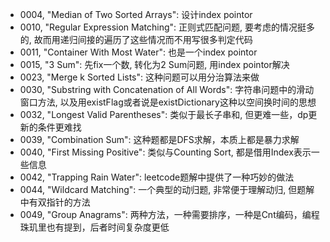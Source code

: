 * 0004, "Median of Two Sorted Arrays": 设计index pointor</br>
* 0010, "Regular Expression Matching": 正则式匹配问题, 要考虑的情况挺多的, 故而用递归间接的遍历了这些情况而不用写很多判定代码</br>
* 0011, "Container With Most Water": 也是一个index pointor</br>
* 0015, "3 Sum": 先fix一个数, 转化为2 Sum问题, 用index pointor解决</br>
* 0023, "Merge k Sorted Lists": 这种问题可以用分治算法来做</br>
* 0030, "Substring with Concatenation of All Words": 字符串问题中的滑动窗口方法, 以及用existFlag或者说是existDictionary这种以空间换时间的思想</br>
* 0032, "Longest Valid Parentheses": 类似于最长子串和, 但更难一些，dp更新的条件更难找</br>
* 0039, "Combination Sum": 这种题都是DFS求解，本质上都是暴力求解</br>
* 0040, "First Missing Positive": 类似与Counting Sort, 都是借用Index表示一些信息</br>
* 0042, "Trapping Rain Water": leetcode题解中提供了一种巧妙的做法</br>
* 0044, "Wildcard Matching": 一个典型的动归题, 非常便于理解动归, 但题解中有双指针的方法</br>
* 0049, "Group Anagrams": 两种方法，一种需要排序，一种是Cnt编码，编程珠玑里也有提到，后者时间复杂度更低</br>
